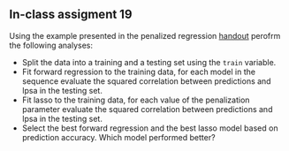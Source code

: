 
## In-class assigment 19

Using the example presented in the penalized regression [handout](https://github.com/gdlc/STAT_COMP/blob/master/HANDOUTS/penalizedRegressions.pdf) perofrm the following analyses:

  - Split the data into a training and a testing set using the `train` variable.
  - Fit forward regression to the training data, for each model in the sequence evaluate the squared correlation between predictions and lpsa in the testing set.
  - Fit lasso to the training data, for each value of the penalization parameter evaluate the squared correlation between predictions and lpsa in the testing set.
  - Select the best forward regression and the best lasso model based on prediction accuracy. Which model performed better?
